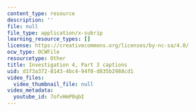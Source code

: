 ```yaml
---
content_type: resource
description: ''
file: null
file_type: application/x-subrip
learning_resource_types: []
license: https://creativecommons.org/licenses/by-nc-sa/4.0/
ocw_type: OCWFile
resourcetype: Other
title: Investigation 4, Part 3 captions
uid: d1f3a372-8143-4bc4-94f0-d835b2988cd1
video_files:
  video_thumbnail_file: null
video_metadata:
  youtube_id: 7ofvHmP0qbI
---
```

